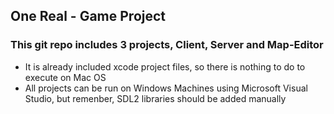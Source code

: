 ## One Real - Game Project
### This git repo includes 3 projects, Client, Server and Map-Editor
* It is already included xcode project files, so there is nothing to do to execute on Mac OS
* All projects can be run on Windows Machines using Microsoft Visual Studio, but remenber, SDL2 libraries should be added manually
